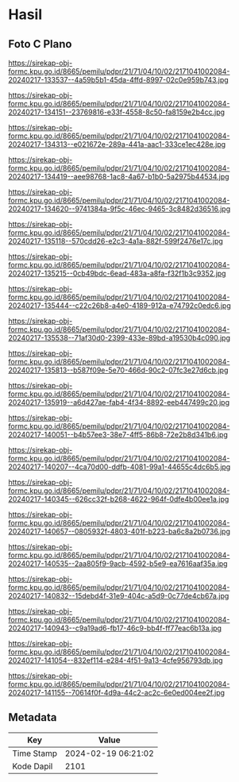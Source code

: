 # Hasil

## Foto C Plano

https://sirekap-obj-formc.kpu.go.id/8665/pemilu/pdpr/21/71/04/10/02/2171041002084-20240217-133537--4a59b5b1-45da-4ffd-8997-02c0e959b743.jpg

https://sirekap-obj-formc.kpu.go.id/8665/pemilu/pdpr/21/71/04/10/02/2171041002084-20240217-134151--23769816-e33f-4558-8c50-fa8159e2b4cc.jpg

https://sirekap-obj-formc.kpu.go.id/8665/pemilu/pdpr/21/71/04/10/02/2171041002084-20240217-134313--e021672e-289a-441a-aac1-333ce1ec428e.jpg

https://sirekap-obj-formc.kpu.go.id/8665/pemilu/pdpr/21/71/04/10/02/2171041002084-20240217-134419--aee98768-1ac8-4a67-b1b0-5a2975b44534.jpg

https://sirekap-obj-formc.kpu.go.id/8665/pemilu/pdpr/21/71/04/10/02/2171041002084-20240217-134620--9741384a-9f5c-46ec-9465-3c8482d36516.jpg

https://sirekap-obj-formc.kpu.go.id/8665/pemilu/pdpr/21/71/04/10/02/2171041002084-20240217-135118--570cdd26-e2c3-4a1a-882f-599f2476e17c.jpg

https://sirekap-obj-formc.kpu.go.id/8665/pemilu/pdpr/21/71/04/10/02/2171041002084-20240217-135215--0cb49bdc-6ead-483a-a8fa-f32f1b3c9352.jpg

https://sirekap-obj-formc.kpu.go.id/8665/pemilu/pdpr/21/71/04/10/02/2171041002084-20240217-135444--c22c26b8-a4e0-4189-912a-e74792c0edc6.jpg

https://sirekap-obj-formc.kpu.go.id/8665/pemilu/pdpr/21/71/04/10/02/2171041002084-20240217-135538--71af30d0-2399-433e-89bd-a19530b4c090.jpg

https://sirekap-obj-formc.kpu.go.id/8665/pemilu/pdpr/21/71/04/10/02/2171041002084-20240217-135813--b587f09e-5e70-466d-90c2-07fc3e27d6cb.jpg

https://sirekap-obj-formc.kpu.go.id/8665/pemilu/pdpr/21/71/04/10/02/2171041002084-20240217-135919--a6d427ae-fab4-4f34-8892-eeb447499c20.jpg

https://sirekap-obj-formc.kpu.go.id/8665/pemilu/pdpr/21/71/04/10/02/2171041002084-20240217-140051--b4b57ee3-38e7-4ff5-86b8-72e2b8d341b6.jpg

https://sirekap-obj-formc.kpu.go.id/8665/pemilu/pdpr/21/71/04/10/02/2171041002084-20240217-140207--4ca70d00-ddfb-4081-99a1-44655c4dc6b5.jpg

https://sirekap-obj-formc.kpu.go.id/8665/pemilu/pdpr/21/71/04/10/02/2171041002084-20240217-140345--626cc32f-b268-4622-964f-0dfe4b00ee1a.jpg

https://sirekap-obj-formc.kpu.go.id/8665/pemilu/pdpr/21/71/04/10/02/2171041002084-20240217-140657--0805932f-4803-401f-b223-ba6c8a2b0736.jpg

https://sirekap-obj-formc.kpu.go.id/8665/pemilu/pdpr/21/71/04/10/02/2171041002084-20240217-140535--2aa805f9-9acb-4592-b5e9-ea7616aaf35a.jpg

https://sirekap-obj-formc.kpu.go.id/8665/pemilu/pdpr/21/71/04/10/02/2171041002084-20240217-140832--15debd4f-31e9-404c-a5d9-0c77de4cb67a.jpg

https://sirekap-obj-formc.kpu.go.id/8665/pemilu/pdpr/21/71/04/10/02/2171041002084-20240217-140943--c9a19ad6-fb17-46c9-bb4f-ff77eac6b13a.jpg

https://sirekap-obj-formc.kpu.go.id/8665/pemilu/pdpr/21/71/04/10/02/2171041002084-20240217-141054--832ef114-e284-4f51-9a13-4cfe956793db.jpg

https://sirekap-obj-formc.kpu.go.id/8665/pemilu/pdpr/21/71/04/10/02/2171041002084-20240217-141155--70614f0f-4d9a-44c2-ac2c-6e0ed004ee2f.jpg


## Metadata

| Key        | Value               |
| ---------- | ------------------- |
| Time Stamp | 2024-02-19 06:21:02 |
| Kode Dapil | 2101                |



